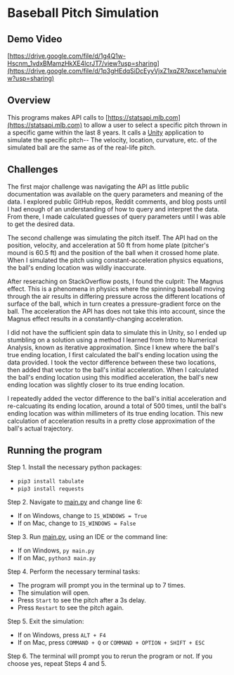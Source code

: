 # Baseball Pitch Simulation

## Demo Video
[https://drive.google.com/file/d/1g4Q1w-Hscnm_1vdxBMamzHkXE4lcrJT7/view?usp=sharing](https://drive.google.com/file/d/1p3gHEdqSiDcEyyVjxZ1xqZR7pxce1wnu/view?usp=sharing)

## Overview
This programs makes API calls to [https://statsapi.mlb.com](https://statsapi.mlb.com) to allow a user to select a specific pitch thrown in a specific game within the last 8 years. It calls a [Unity](https://unity.com) application to simulate the specific pitch-- The velocity, location, curvature, etc. of the simulated ball are the same as of the real-life pitch.

## Challenges
The first major challenge was navigating the API as little public documentation was available on the query parameters and meaning of the data. 
I explored public GitHub repos, Reddit comments, and blog posts until I had enough of an understanding of how to query and interpret the data. From there, I made calculated guesses of query parameters until I was able to get the desired data.

The second challenge was simulating the pitch itself. The API had on the position, velocity, and acceleration at 50 ft from home plate (pitcher's mound is 60.5 ft) and the position of the ball when it crossed home plate. When I simulated the pitch using constant-acceleration physics equations, the ball's ending location was wildly inaccurate. 

After reseraching on StackOverflow posts, I found the culprit: The Magnus effect. This is a phenomena in physics where the spinning baseball moving through the air results in differing pressure across the different locations of surface of the ball, which in turn creates a pressure-gradient force on the ball. The acceleration the API has does not take this into account, since the Magnus effect results in a constantly-changing acceleration.

I did not have the sufficient spin data to simulate this in Unity, so I ended up stumbling on a solution using a method I learned from Intro to Numerical Analysis, known as iterative approximation. Since I knew where the ball's true ending location, I first calculated the ball's ending location using the data provided. I took the vector difference between these two locations, then added that vector to the ball's initial acceleration. When I calculated the ball's ending location using this modified acceleration, the ball's new ending location was slightly closer to its true ending location. 

I repeatedly added the vector difference to the ball's initial acceleration and re-calcuating its ending location, around a total of 500 times, until the ball's ending location was within millimeters of its true ending location. This new calculation of acceleration results in a pretty close approximation of the ball's actual trajectory.


## Running the program
Step 1. Install the necessary python packages:
* `pip3 install tabulate`
* `pip3 install requests`

Step 2. Navigate to [main.py](main.py) and change line 6:
* If on Windows, change to `IS_WINDOWS = True` 
* If on Mac, change to `IS_WINDOWS = False` 

Step 3. Run [main.py](main.py), using an IDE or the command line:
* If on Windows, `py main.py`
* If on Mac, `python3 main.py`

Step 4. Perform the necessary terminal tasks:
* The program will prompt you in the terminal up to 7 times. 
* The simulation will open. 
* Press `Start` to see the pitch after a 3s delay. 
* Press `Restart` to see the pitch again.

Step 5. Exit the simulation:
* If on Windows, press `ALT + F4`
* If on Mac, press `COMMAND + Q` or `COMMAND + OPTION + SHIFT + ESC`

Step 6. The terminal will prompt you to rerun the program or not. If you choose yes, repeat Steps 4 and 5.

